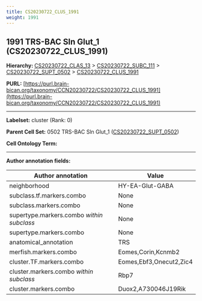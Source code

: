 ```yaml
---
title: CS20230722_CLUS_1991
weight: 1991
---
```

## 1991 TRS-BAC Sln Glut_1 (CS20230722_CLUS_1991)
<b>Hierarchy: </b>
[CS20230722_CLAS_13](../CS20230722_CLAS_13) >
[CS20230722_SUBC_111](../CS20230722_SUBC_111) >
[CS20230722_SUPT_0502](../CS20230722_SUPT_0502) >
[CS20230722_CLUS_1991](../CS20230722_CLUS_1991)

**PURL:** [https://purl.brain-bican.org/taxonomy/CCN20230722/CS20230722_CLUS_1991](https://purl.brain-bican.org/taxonomy/CCN20230722/CS20230722_CLUS_1991)

---


**Labelset:** cluster (Rank: 0)

**Parent Cell Set:** 0502 TRS-BAC Sln Glut_1 ([CS20230722_SUPT_0502](../CS20230722_SUPT_0502))



**Cell Ontology Term:** 

[MARKER GENES.]: #


---

[TRANSFERRED ANNOTATIONS.]: #


[AUTHOR ANNOTATION FIELDS.]: #


**Author annotation fields:**

| Author annotation | Value |
|-------------------|-------|
|neighborhood|HY-EA-Glut-GABA|
|subclass.tf.markers.combo|None|
|subclass.markers.combo|None|
|supertype.markers.combo _within subclass_|None|
|supertype.markers.combo|None|
|anatomical_annotation|TRS|
|merfish.markers.combo|Eomes,Corin,Kcnmb2|
|cluster.TF.markers.combo|Eomes,Ebf3,Onecut2,Zic4|
|cluster.markers.combo _within subclass_|Rbp7|
|cluster.markers.combo|Duox2,A730046J19Rik|
